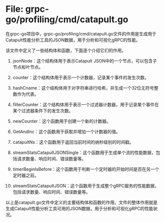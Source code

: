 # File: grpc-go/profiling/cmd/catapult.go

在grpc-go项目中，grpc-go/profiling/cmd/catapult.go文件的作用是生成用于Catapult性能分析工具的JSON数据，用于分析和可视化gRPC的性能。

该文件中定义了一些结构体和函数，下面逐个介绍它们的作用。

1. jsonNode：这个结构体用于表示Catapult JSON中的一个节点，可以包含子节点和叶节点。

2. counter：这个结构体用于表示一个计数器，记录某个事件的发生次数。

3. hashCname：这个结构体用于对字符串进行哈希，并生成一个32位无符号整数作为代表。

4. filterCounter：这个结构体用于表示一个过滤器计数器，用于记录某个事件在某个过滤器条件下的发生次数。

5. newCounter：这个函数用于创建一个新的计数器。

6. GetAndInc：这个函数用于获取并增加一个计数器的值。

7. catapultNs：这个函数用于返回当前时间的纳秒级别的时间戳。

8. streamStatsCatapultJSONSingle：这个函数用于生成单个流的性能数据，包括请求数量、响应时间、错误数量等。

9. timerBeginIsBefore：这个函数用于判断一个定时器的开始时间是否在另一个定时器之前。

10. streamStatsCatapultJSON：这个函数用于生成整个gRPC服务的性能数据，包括请求数量、响应时间、错误数量等。

以上是catapult.go文件中定义的主要结构体和函数的作用。文件的整体作用就是生成Catapult性能分析工具可用的JSON数据，用于分析和可视化gRPC的性能状况。

